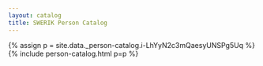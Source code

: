 ```yaml
---
layout: catalog
title: SWERIK Person Catalog
---
```

{% assign p = site.data._person-catalog.i-LhYyN2c3mQaesyUNSPg5Uq %}
{% include person-catalog.html p=p %}

